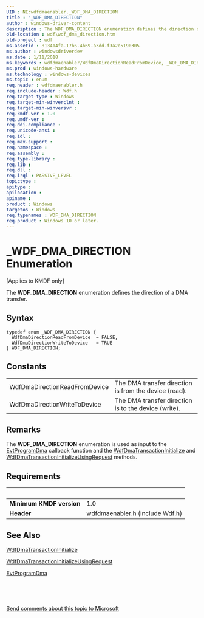 ```yaml
---
UID : NE:wdfdmaenabler._WDF_DMA_DIRECTION
title : "_WDF_DMA_DIRECTION"
author : windows-driver-content
description : The WDF_DMA_DIRECTION enumeration defines the direction of a DMA transfer.
old-location : wdf\wdf_dma_direction.htm
old-project : wdf
ms.assetid : 813414fa-17b6-4b69-a3dd-f3a2e5190305
ms.author : windowsdriverdev
ms.date : 1/11/2018
ms.keywords : wdfdmaenabler/WdfDmaDirectionReadFromDevice, _WDF_DMA_DIRECTION, WDF_DMA_DIRECTION enumeration, wdfdmaenabler/WDF_DMA_DIRECTION, kmdf.wdf_dma_direction, WdfDmaDirectionWriteToDevice, wdfdmaenabler/WdfDmaDirectionWriteToDevice, wdf.wdf_dma_direction, WdfDmaDirectionReadFromDevice, WDF_DMA_DIRECTION, DFDmaObjectRef_e790f51f-b8cb-4e04-a5f3-49f24fabf5b8.xml
ms.prod : windows-hardware
ms.technology : windows-devices
ms.topic : enum
req.header : wdfdmaenabler.h
req.include-header : Wdf.h
req.target-type : Windows
req.target-min-winverclnt : 
req.target-min-winversvr : 
req.kmdf-ver : 1.0
req.umdf-ver : 
req.ddi-compliance : 
req.unicode-ansi : 
req.idl : 
req.max-support : 
req.namespace : 
req.assembly : 
req.type-library : 
req.lib : 
req.dll : 
req.irql : PASSIVE_LEVEL
topictype : 
apitype : 
apilocation : 
apiname : 
product : Windows
targetos : Windows
req.typenames : WDF_DMA_DIRECTION
req.product : Windows 10 or later.
---
```


# _WDF_DMA_DIRECTION Enumeration
<p class="CCE_Message">[Applies to KMDF only]

The <b>WDF_DMA_DIRECTION</b> enumeration defines the direction of a DMA transfer.

## Syntax
````
typedef enum _WDF_DMA_DIRECTION { 
  WdfDmaDirectionReadFromDevice  = FALSE,
  WdfDmaDirectionWriteToDevice   = TRUE
} WDF_DMA_DIRECTION;
````

## Constants

<table>

<tr>
<td>WdfDmaDirectionReadFromDevice</td>
<td>The DMA transfer direction is from the device (read).</td>
</tr>

<tr>
<td>WdfDmaDirectionWriteToDevice</td>
<td>The DMA transfer direction is to the device (write).</td>
</tr>
</table>

## Remarks

The <b>WDF_DMA_DIRECTION</b> enumeration is used as input to the <a href="https://msdn.microsoft.com/c01b94b2-aabf-47dd-952a-06e481579614">EvtProgramDma</a> callback function and the <a href="..\wdfdmatransaction\nf-wdfdmatransaction-wdfdmatransactioninitialize.md">WdfDmaTransactionInitialize</a> and <a href="..\wdfdmatransaction\nf-wdfdmatransaction-wdfdmatransactioninitializeusingrequest.md">WdfDmaTransactionInitializeUsingRequest</a> methods.

## Requirements
| &nbsp; | &nbsp; |
| ---- |:---- |
| **Minimum KMDF version** | 1.0 |
| **Header** | wdfdmaenabler.h (include Wdf.h) |

## See Also

<a href="..\wdfdmatransaction\nf-wdfdmatransaction-wdfdmatransactioninitialize.md">WdfDmaTransactionInitialize</a>

<a href="..\wdfdmatransaction\nf-wdfdmatransaction-wdfdmatransactioninitializeusingrequest.md">WdfDmaTransactionInitializeUsingRequest</a>

<a href="https://msdn.microsoft.com/c01b94b2-aabf-47dd-952a-06e481579614">EvtProgramDma</a>

 

 

<a href="mailto:wsddocfb@microsoft.com?subject=Documentation%20feedback [wdf\wdf]:%20WDF_DMA_DIRECTION enumeration%20 RELEASE:%20(1/11/2018)&amp;body=%0A%0APRIVACY STATEMENT%0A%0AWe use your feedback to improve the documentation. We don't use your email address for any other purpose, and we'll remove your email address from our system after the issue that you're reporting is fixed. While we're working to fix this issue, we might send you an email message to ask for more info. Later, we might also send you an email message to let you know that we've addressed your feedback.%0A%0AFor more info about Microsoft's privacy policy, see http://privacy.microsoft.com/en-us/default.aspx." title="Send comments about this topic to Microsoft">Send comments about this topic to Microsoft</a>